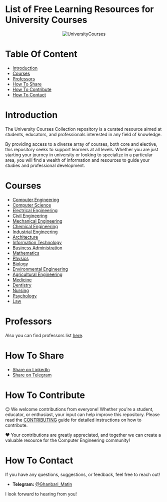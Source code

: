 # List of Free Learning Resources for University Courses

<div align="center" markdown="1">
  
![UniversityCourses](https://img.freepik.com/premium-photo/study-room-room-house-where-person-can-relax-ai-generated_866663-6461.jpg)

</div>

# Table Of Content
- [Introduction](#Introduction)
- [Courses](#Courses)
- [Professors](#Professors)
- [How To Share](#How-To-Share)
- [How To Contribute](#How-To-Contribute)
- [How To Contact](#How-To-Contact)

# Introduction
The University Courses Collection repository is a curated resource aimed at students, educators, and professionals interested in any field of knowledge.

By providing access to a diverse array of courses, both core and elective, this repository seeks to support learners at all levels. Whether you are just starting your journey in university or looking to specialize in a particular area, you will find a wealth of information and resources to guide your studies and professional development.

# Courses
- [Computer Engineering](majors/computer-engineering/README.md)
- [Computer Science](majors/computer-science/README.md)
- [Electrical Engineering](majors/electrical-engineering/README.md)
- [Civil Engineering](majors/civil-engineering/README.md)
- [Mechanical Engineering](majors/mechanical-engineering/README.md)
- [Chemical Engineering](majors/chemical-engineering/README.md)
- [Industrial Engineering](majors/industrial-engineering/README.md)
- [Architecture](majors/architecture/README.md)
- [Information Technology](majors/information-technology/README.md)
- [Business Administration](majors/business-administration/README.md)
- [Mathematics](majors/mathematics/README.md)
- [Physics](majors/physics/README.md)
- [Biology](majors/biology/README.md)
- [Environmental Engineering](majors/environmental-engineering/README.md)
- [Agricultural Engineering](majors/agricultural-engineering/README.md)
- [Medicine](majors/medicine/README.md)
- [Dentistry](majors/dentistry/README.md)
- [Nursing](majors/nursing/README.md)
- [Psychology](majors/psychology/README.md)
- [Law](majors/law/README.md)

# Professors
Also you can find professors list [here](professors/README.md).

# How To Share
- [Share on LinkedIn](http://www.linkedin.com/shareArticle?mini=true&url=https://github.com/MatinGhanbari/university-courses-collection&title=Free%20Programming%20Books&summary=&source=)
- [Share on Telegram](https://t.me/share/url?url=https://github.com/MatinGhanbari/university-courses-collection)

# How To Contribute

😉 We welcome contributions from everyone! Whether you're a student, educator, or enthusiast, your input can help improve this repository. Please read the [CONTRIBUTING](docs/CONTRIBUTING.md) guide for detailed instructions on how to contribute.

❤️ Your contributions are greatly appreciated, and together we can create a valuable resource for the Computer Engineering community!

# How To Contact

If you have any questions, suggestions, or feedback, feel free to reach out!

- **Telegram:** [@Ghanbari_Matin](https://t.me/Ghanbari_Matin)

I look forward to hearing from you!

